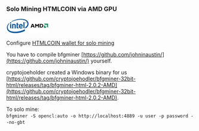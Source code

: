 ### Solo Mining HTMLCOIN via AMD GPU
![OpenCL](./images/intel-amd.jpg)

Configure [HTMLCOIN wallet for solo mining](./htmldaemon.md)

You have to compile bfgminer [https://github.com/johninaustin/](https://github.com/johninaustin/) yourself.

cryptojoeholder created a Windows binary for us [https://github.com/cryptojoehodler/bfgminer-32bit-html/releases/tag/bfgminer-html-2.0.2-AMD](https://github.com/cryptojoehodler/bfgminer-32bit-html/releases/tag/bfgminer-html-2.0.2-AMD).

To solo mine:  
`bfgminer -S opencl:auto -o http://localhost:4889 -u user -p password --no-gbt`